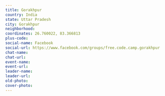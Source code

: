 ```yaml
---
title: Gorakhpur
country: India
state: Uttar Pradesh
city: Gorakhpur
neighborhood: 
coordinates: 26.760022, 83.366813
plus-code:
social-name: Facebook
social-url: https://www.facebook.com/groups/free.code.camp.gorakhpur
chat-name:
chat-url:
event-name:
event-url:
leader-name:
leader-url:
old-photo: 
cover-photo:
---
```

